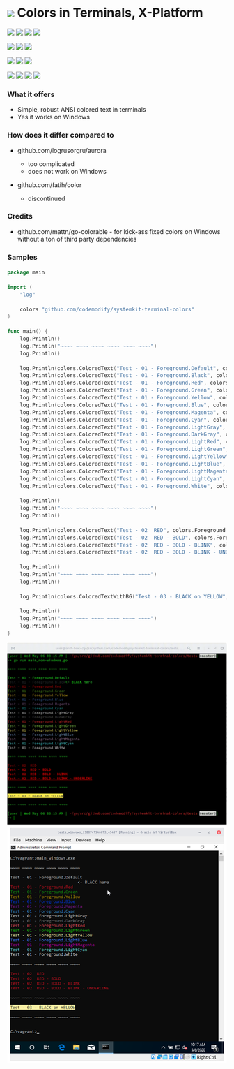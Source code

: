 # ![](https://fonts.gstatic.com/s/i/materialiconsoutlined/flare/v4/24px.svg) Colors in Terminals, X-Platform
[![](https://img.shields.io/github/v/release/codemodify/systemkit-terminal-colors?style=flat-square)](https://github.com/codemodify/systemkit-terminal-colors/releases/latest)
![](https://img.shields.io/github/languages/code-size/codemodify/systemkit-terminal-colors?style=flat-square)
![](https://img.shields.io/github/last-commit/codemodify/systemkit-terminal-colors?style=flat-square)
[![](https://img.shields.io/badge/license-0--license-brightgreen?style=flat-square)](https://github.com/codemodify/TheFreeLicense)

![](https://img.shields.io/github/workflow/status/codemodify/systemkit-terminal-colors/qa?style=flat-square)
![](https://img.shields.io/github/issues/codemodify/systemkit-terminal-colors?style=flat-square)
[![](https://goreportcard.com/badge/github.com/codemodify/systemkit-terminal-colors?style=flat-square)](https://goreportcard.com/report/github.com/codemodify/systemkit-terminal-colors)

[![](https://img.shields.io/badge/godoc-reference-brightgreen?style=flat-square)](https://godoc.org/github.com/codemodify/systemkit-terminal-colors)
![](https://img.shields.io/badge/PRs-welcome-brightgreen.svg?style=flat-square)
![](https://img.shields.io/gitter/room/codemodify/systemkit-terminal-colors?style=flat-square)

![](https://img.shields.io/github/contributors/codemodify/systemkit-terminal-colors?style=flat-square)
![](https://img.shields.io/github/stars/codemodify/systemkit-terminal-colors?style=flat-square)
![](https://img.shields.io/github/watchers/codemodify/systemkit-terminal-colors?style=flat-square)
![](https://img.shields.io/github/forks/codemodify/systemkit-terminal-colors?style=flat-square)

### What it offers
- Simple, robust ANSI colored text in terminals
- Yes it works on Windows

### How does it differ compared to
- github.com/logrusorgru/aurora
	- too complicated
	- does not work on Windows

- github.com/fatih/color
	- discontinued

### Credits
- github.com/mattn/go-colorable - for kick-ass fixed colors on Windows without a ton of third party dependencies

### Samples
```go
package main

import (
	"log"

	colors "github.com/codemodify/systemkit-terminal-colors"
)

func main() {
	log.Println()
	log.Println("~~~~ ~~~~ ~~~~ ~~~~ ~~~~ ~~~~")
	log.Println()

	log.Println(colors.ColoredText("Test - 01 - Foreground.Default", colors.Foreground.Default))
	log.Println(colors.ColoredText("Test - 01 - Foreground.Black", colors.Foreground.Black).String() + "<- BLACK here")
	log.Println(colors.ColoredText("Test - 01 - Foreground.Red", colors.Foreground.Red))
	log.Println(colors.ColoredText("Test - 01 - Foreground.Green", colors.Foreground.Green))
	log.Println(colors.ColoredText("Test - 01 - Foreground.Yellow", colors.Foreground.Yellow))
	log.Println(colors.ColoredText("Test - 01 - Foreground.Blue", colors.Foreground.Blue))
	log.Println(colors.ColoredText("Test - 01 - Foreground.Magenta", colors.Foreground.Magenta))
	log.Println(colors.ColoredText("Test - 01 - Foreground.Cyan", colors.Foreground.Cyan))
	log.Println(colors.ColoredText("Test - 01 - Foreground.LightGray", colors.Foreground.LightGray))
	log.Println(colors.ColoredText("Test - 01 - Foreground.DarkGray", colors.Foreground.DarkGray))
	log.Println(colors.ColoredText("Test - 01 - Foreground.LightRed", colors.Foreground.LightRed))
	log.Println(colors.ColoredText("Test - 01 - Foreground.LightGreen", colors.Foreground.LightGreen))
	log.Println(colors.ColoredText("Test - 01 - Foreground.LightYellow", colors.Foreground.LightYellow))
	log.Println(colors.ColoredText("Test - 01 - Foreground.LightBlue", colors.Foreground.LightBlue))
	log.Println(colors.ColoredText("Test - 01 - Foreground.LightMagenta", colors.Foreground.LightMagenta))
	log.Println(colors.ColoredText("Test - 01 - Foreground.LightCyan", colors.Foreground.LightCyan))
	log.Println(colors.ColoredText("Test - 01 - Foreground.White", colors.Foreground.White))

	log.Println()
	log.Println("~~~~ ~~~~ ~~~~ ~~~~ ~~~~ ~~~~")
	log.Println()

	log.Println(colors.ColoredText("Test - 02  RED", colors.Foreground.Red))
	log.Println(colors.ColoredText("Test - 02  RED - BOLD", colors.Foreground.Red).Bold())
	log.Println(colors.ColoredText("Test - 02  RED - BOLD - BLINK", colors.Foreground.Red).Bold().Blink())
	log.Println(colors.ColoredText("Test - 02  RED - BOLD - BLINK - UNDERLINE", colors.Foreground.Red).Bold().Blink().Underline())

	log.Println()
	log.Println("~~~~ ~~~~ ~~~~ ~~~~ ~~~~ ~~~~")
	log.Println()

	log.Println(colors.ColoredTextWithBG("Test - 03 - BLACK on YELLOW", colors.Foreground.Black, colors.Background.LightYellow))

	log.Println()
	log.Println("~~~~ ~~~~ ~~~~ ~~~~ ~~~~ ~~~~")
	log.Println()
}
```

![](https://raw.githubusercontent.com/codemodify/systemkit-terminal-colors/master/.helper-files/dox/colors-unix.gif)
![](https://raw.githubusercontent.com/codemodify/systemkit-terminal-colors/master/.helper-files/dox/colors-windows.png)
